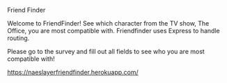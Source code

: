  Friend Finder 
 
Welcome to FriendFinder!
See which character from the TV show, The Office, you are most compatible with.
Friendfinder uses Express to handle routing.

Please go to the survey and fill out all fields to see who you are most compatible with!

https://naeslayerfriendfinder.herokuapp.com/
